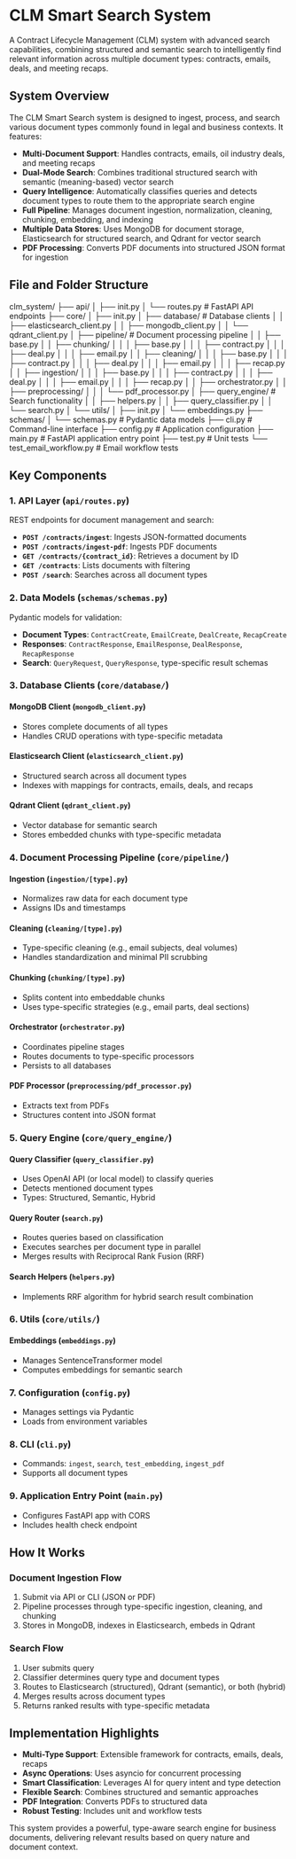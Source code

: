 # CLM Smart Search System

A Contract Lifecycle Management (CLM) system with advanced search capabilities, combining structured and semantic search to intelligently find relevant information across multiple document types: contracts, emails, deals, and meeting recaps.

## System Overview

The CLM Smart Search system is designed to ingest, process, and search various document types commonly found in legal and business contexts. It features:

- **Multi-Document Support**: Handles contracts, emails, oil industry deals, and meeting recaps
- **Dual-Mode Search**: Combines traditional structured search with semantic (meaning-based) vector search
- **Query Intelligence**: Automatically classifies queries and detects document types to route them to the appropriate search engine
- **Full Pipeline**: Manages document ingestion, normalization, cleaning, chunking, embedding, and indexing
- **Multiple Data Stores**: Uses MongoDB for document storage, Elasticsearch for structured search, and Qdrant for vector search
- **PDF Processing**: Converts PDF documents into structured JSON format for ingestion

## File and Folder Structure

clm_system/
├── api/
│   ├── init.py
│   └── routes.py           # FastAPI API endpoints
├── core/
│   ├── init.py
│   ├── database/           # Database clients
│   │   ├── elasticsearch_client.py
│   │   ├── mongodb_client.py
│   │   └── qdrant_client.py
│   ├── pipeline/           # Document processing pipeline
│   │   ├── base.py
│   │   ├── chunking/
│   │   │   ├── base.py
│   │   │   ├── contract.py
│   │   │   ├── deal.py
│   │   │   ├── email.py
│   │   ├── cleaning/
│   │   │   ├── base.py
│   │   │   ├── contract.py
│   │   │   ├── deal.py
│   │   │   ├── email.py
│   │   │   ├── recap.py
│   │   ├── ingestion/
│   │   │   ├── base.py
│   │   │   ├── contract.py
│   │   │   ├── deal.py
│   │   │   ├── email.py
│   │   │   ├── recap.py
│   │   ├── orchestrator.py
│   │   ├── preprocessing/
│   │   │   └── pdf_processor.py
│   ├── query_engine/       # Search functionality
│   │   ├── helpers.py
│   │   ├── query_classifier.py
│   │   └── search.py
│   └── utils/
│       ├── init.py
│       └── embeddings.py
├── schemas/
│   └── schemas.py         # Pydantic data models
├── cli.py                 # Command-line interface
├── config.py              # Application configuration
├── main.py                # FastAPI application entry point
├── test.py                # Unit tests
└── test_email_workflow.py # Email workflow tests


## Key Components

### 1. API Layer (`api/routes.py`)

REST endpoints for document management and search:
- **`POST /contracts/ingest`**: Ingests JSON-formatted documents
- **`POST /contracts/ingest-pdf`**: Ingests PDF documents
- **`GET /contracts/{contract_id}`**: Retrieves a document by ID
- **`GET /contracts`**: Lists documents with filtering
- **`POST /search`**: Searches across all document types

### 2. Data Models (`schemas/schemas.py`)

Pydantic models for validation:
- **Document Types**: `ContractCreate`, `EmailCreate`, `DealCreate`, `RecapCreate`
- **Responses**: `ContractResponse`, `EmailResponse`, `DealResponse`, `RecapResponse`
- **Search**: `QueryRequest`, `QueryResponse`, type-specific result schemas

### 3. Database Clients (`core/database/`)

#### MongoDB Client (`mongodb_client.py`)
- Stores complete documents of all types
- Handles CRUD operations with type-specific metadata

#### Elasticsearch Client (`elasticsearch_client.py`)
- Structured search across all document types
- Indexes with mappings for contracts, emails, deals, and recaps

#### Qdrant Client (`qdrant_client.py`)
- Vector database for semantic search
- Stores embedded chunks with type-specific metadata

### 4. Document Processing Pipeline (`core/pipeline/`)

#### Ingestion (`ingestion/[type].py`)
- Normalizes raw data for each document type
- Assigns IDs and timestamps

#### Cleaning (`cleaning/[type].py`)
- Type-specific cleaning (e.g., email subjects, deal volumes)
- Handles standardization and minimal PII scrubbing

#### Chunking (`chunking/[type].py`)
- Splits content into embeddable chunks
- Uses type-specific strategies (e.g., email parts, deal sections)

#### Orchestrator (`orchestrator.py`)
- Coordinates pipeline stages
- Routes documents to type-specific processors
- Persists to all databases

#### PDF Processor (`preprocessing/pdf_processor.py`)
- Extracts text from PDFs
- Structures content into JSON format

### 5. Query Engine (`core/query_engine/`)

#### Query Classifier (`query_classifier.py`)
- Uses OpenAI API (or local model) to classify queries
- Detects mentioned document types
- Types: Structured, Semantic, Hybrid

#### Query Router (`search.py`)
- Routes queries based on classification
- Executes searches per document type in parallel
- Merges results with Reciprocal Rank Fusion (RRF)

#### Search Helpers (`helpers.py`)
- Implements RRF algorithm for hybrid search result combination

### 6. Utils (`core/utils/`)

#### Embeddings (`embeddings.py`)
- Manages SentenceTransformer model
- Computes embeddings for semantic search

### 7. Configuration (`config.py`)
- Manages settings via Pydantic
- Loads from environment variables

### 8. CLI (`cli.py`)
- Commands: `ingest`, `search`, `test_embedding`, `ingest_pdf`
- Supports all document types

### 9. Application Entry Point (`main.py`)
- Configures FastAPI app with CORS
- Includes health check endpoint

## How It Works

### Document Ingestion Flow
1. Submit via API or CLI (JSON or PDF)
2. Pipeline processes through type-specific ingestion, cleaning, and chunking
3. Stores in MongoDB, indexes in Elasticsearch, embeds in Qdrant

### Search Flow
1. User submits query
2. Classifier determines query type and document types
3. Routes to Elasticsearch (structured), Qdrant (semantic), or both (hybrid)
4. Merges results across document types
5. Returns ranked results with type-specific metadata

## Implementation Highlights
- **Multi-Type Support**: Extensible framework for contracts, emails, deals, recaps
- **Async Operations**: Uses asyncio for concurrent processing
- **Smart Classification**: Leverages AI for query intent and type detection
- **Flexible Search**: Combines structured and semantic approaches
- **PDF Integration**: Converts PDFs to structured data
- **Robust Testing**: Includes unit and workflow tests

This system provides a powerful, type-aware search engine for business documents, delivering relevant results based on query nature and document context.